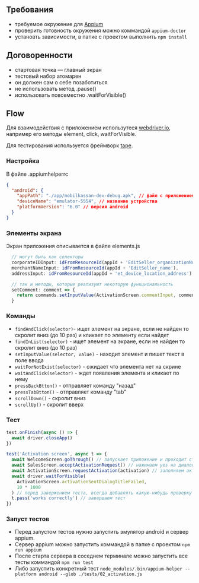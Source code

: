## Требования
- требуемое окружение для [Appium](http://appium.io/slate/en/master/?javascript#setting-up-appium)
- проверить готовность окружения можно коммандой ```appium-doctor```
- установть зависимости, в папке с проектом выполнить ```npm install```


## Договоренности
- стартовая точка — главный экран
- тестовый набор атомарен
- он должен сам о себе позаботиться
- не использовать метод .pause()
- использовать повсеместно .waitForVisible()

## Flow
Для взаимодействия с приложением  использутеся [webdriver.io](http://webdriver.io/api.html),
например его методы element, click, waitForVisible.

Для тестирования используется фреймворк [tape](https://github.com/substack/tape#methods).

### Настройка
В файле .appiumhelperrc

```json
{
  "android": {
    "appPath": "./app/mobilkassan-dev-debug.apk", // файл с приложением
    "deviceName": "emulator-5554", // название устройства
    "platformVersion": "6.0" // версия android
  }
}
```

### Элементы экрана
Экран приложения описывается в файле elements.js

``` js
  // могут быть как селекторы
  corporateIDInput: idFromResourceId(appId + 'EditSeller_organizationNumber'),
  merchantNameInput: idFromResourceId(appId + 'EditSeller_name'),
  addressInput: idFromResourceId(appId + 'et_device_location_address'),

  // так и методы, которые реализуют некоторую функциональность
  setComment: comment => {
    return commands.setInputValue(ActivationScreen.commentInput, comment)
  }
```

### Команды
- ```findAndClick(selector)```- ищет элемент на экране, если не найден то скролит вниз (до 10 раз) и кликает по элементу если найдет
- ```findInList(selector)``` - ищет элемент на экране, если не найден то скролит вниз (до 10 раз)
- ```setInputValue(selector, value)``` - находит элемент и пишет текст в поле ввода
- ```waitForNotExist(selector)``` - ожидает что элемента нет на скрине
- ```waitAndClick(selector)``` - ждет появления элемента и кликает по нему
- ```pressBackBtton()``` - отправляет команду "назад"
- ```pressTabBtton()``` - отправляет команду "tab"
- ```scrollDown()``` - скролит вниз
- ```scrollUp()``` - скролит вверх

### Тест
```js
test.onFinish(async () => {
  await driver.closeApp()
})

test('Activation screen', async t => {
  await WelcomeScreen.goThrough() // запускает приложение и проходит страницу с визардом
  await SalesScreen.acceptActivationRequest() // нажимаем yes на диалоге запроса активации
  await ActivationScreen.requestActivation(activation) // заполняем активацию
  await driver.waitForVisible(
    ActivationScreen.activationSentDialogTitleFailed,
    10 * 1000
  ) // перед завержением теста, всегда добавлять какую-нибудь проверку
  t.pass('works correctly') // завершаем тест
})
```

### Запуст тестов
- Перед запустом тестов нужно запустить эмулятор android и сервер appium.
- Сервер appium можно запустить коммандой в папке с проектом ```npm run appium```
- После старта сервера в соседнем терминале можно запустить все тесты коммандой ```npm run test```
- Либо запустить конкретный тест ```node_modules/.bin/appium-helper --platform android --glob ./tests/02_activation.js```
